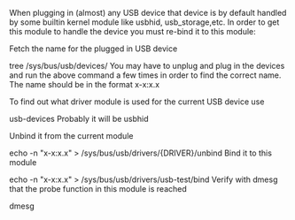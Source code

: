 When plugging in (almost) any USB device that device is by default handled by some builtin kernel module like usbhid, usb_storage,etc. In order to get this module to handle the device you must re-bind it to this module:

Fetch the name for the plugged in USB device

tree /sys/bus/usb/devices/
You may have to unplug and plug in the devices and run the above command a few times in order to find the correct name. The name should be in the format x-x:x.x

To find out what driver module is used for the current USB device use

usb-devices
Probably it will be usbhid

Unbind it from the current module

echo -n "x-x:x.x" > /sys/bus/usb/drivers/{DRIVER}/unbind
Bind it to this module

echo -n "x-x:x.x" > /sys/bus/usb/drivers/usb-test/bind
Verify with dmesg that the probe function in this module is reached

dmesg
